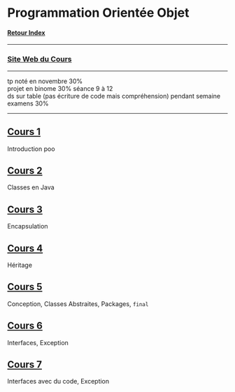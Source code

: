 # Programmation Orientée Objet

#### [Retour Index](../index.md)

---

### [Site Web du Cours](http://www.reveillere.fr/L3POO/)

---

tp noté en novembre 30%  
projet en binome 30% séance 9 à 12  
ds sur table (pas écriture de code mais compréhension) pendant semaine examens 30%

---

## [Cours 1](./cours_1.md)
Introduction poo

## [Cours 2](./cours_2.md)
Classes en Java

## [Cours 3](./cours_3.md)
Encapsulation

## [Cours 4](./cours_4.md)
Héritage

## [Cours 5](./cours_5.md)
Conception,  Classes Abstraites, Packages, `final`

## [Cours 6](./cours_6.md)
Interfaces, Exception

## [Cours 7](./cours_7.md)
Interfaces avec du code, Exception
